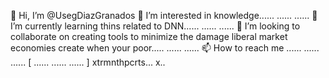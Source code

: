 👋 Hi, I’m @UsegDiazGranados
👀 I’m interested in knowledge...... ...... ......
🌱 I’m currently learning thins related to DNN...... ...... ......
💞️ I’m looking to collaborate on creating tools to minimize the damage liberal market economies create when your poor..... ...... ......
📫 How to reach me ...... ...... ......
[ ...... ...... ...... ]
xtrmnthpcrts...
x..


